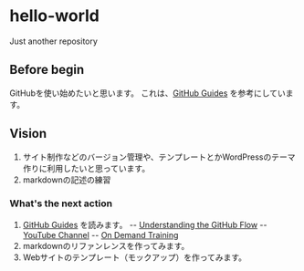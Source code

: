 # hello-world
Just another repository

## Before begin
GitHubを使い始めたいと思います。
これは、[GitHub Guides](https://guides.github.com/activities/hello-world/ "Hellow World") を参考にしています。

## Vision
1. サイト制作などのバージョン管理や、テンプレートとかWordPressのテーマ作りに利用したいと思っています。
2. markdownの記述の練習

### What's the next action
1. [GitHub Guides](https://guides.github.com/) を読みます。
 -- [Understanding the GitHub Flow](https://guides.github.com/introduction/flow/)
 -- [YouTube Channel](http://youtube.com/githubguides)
 -- [On Demand Training](https://services.github.com/on-demand/)
2. markdownのリファンレンスを作ってみます。
2. Webサイトのテンプレート（モックアップ）を作ってみます。
